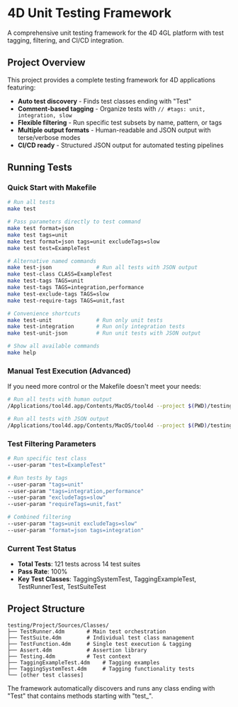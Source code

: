 # 4D Unit Testing Framework

A comprehensive unit testing framework for the 4D 4GL platform with test tagging, filtering, and CI/CD integration.

## Project Overview

This project provides a complete testing framework for 4D applications featuring:

- **Auto test discovery** - Finds test classes ending with "Test"  
- **Comment-based tagging** - Organize tests with `// #tags: unit, integration, slow`
- **Flexible filtering** - Run specific test subsets by name, pattern, or tags
- **Multiple output formats** - Human-readable and JSON output with terse/verbose modes
- **CI/CD ready** - Structured JSON output for automated testing pipelines

## Running Tests

### Quick Start with Makefile

```bash
# Run all tests
make test

# Pass parameters directly to test command
make test format=json
make test tags=unit
make test format=json tags=unit excludeTags=slow
make test test=ExampleTest

# Alternative named commands
make test-json              # Run all tests with JSON output
make test-class CLASS=ExampleTest
make test-tags TAGS=unit
make test-tags TAGS=integration,performance
make test-exclude-tags TAGS=slow
make test-require-tags TAGS=unit,fast

# Convenience shortcuts  
make test-unit              # Run only unit tests
make test-integration       # Run only integration tests
make test-unit-json         # Run unit tests with JSON output

# Show all available commands
make help
```

### Manual Test Execution (Advanced)

If you need more control or the Makefile doesn't meet your needs:

```bash
# Run all tests with human output
/Applications/tool4d.app/Contents/MacOS/tool4d --project $(PWD)/testing/Project/testing.4DProject --skip-onstartup --dataless --startup-method "test"

# Run all tests with JSON output  
/Applications/tool4d.app/Contents/MacOS/tool4d --project $(PWD)/testing/Project/testing.4DProject --skip-onstartup --dataless --startup-method "test" --user-param "format=json"
```

### Test Filtering Parameters

```bash
# Run specific test class
--user-param "test=ExampleTest"

# Run tests by tags
--user-param "tags=unit"
--user-param "tags=integration,performance" 
--user-param "excludeTags=slow"
--user-param "requireTags=unit,fast"

# Combined filtering
--user-param "tags=unit excludeTags=slow"
--user-param "format=json tags=integration"
```

### Current Test Status

- **Total Tests**: 121 tests across 14 test suites
- **Pass Rate**: 100% 
- **Key Test Classes**: TaggingSystemTest, TaggingExampleTest, TestRunnerTest, TestSuiteTest

## Project Structure

```
testing/Project/Sources/Classes/
├── TestRunner.4dm       # Main test orchestration
├── TestSuite.4dm        # Individual test class management  
├── TestFunction.4dm     # Single test execution & tagging
├── Assert.4dm           # Assertion library
├── Testing.4dm          # Test context
├── TaggingExampleTest.4dm    # Tagging examples
├── TaggingSystemTest.4dm     # Tagging functionality tests
└── [other test classes]
```

The framework automatically discovers and runs any class ending with "Test" that contains methods starting with "test_".